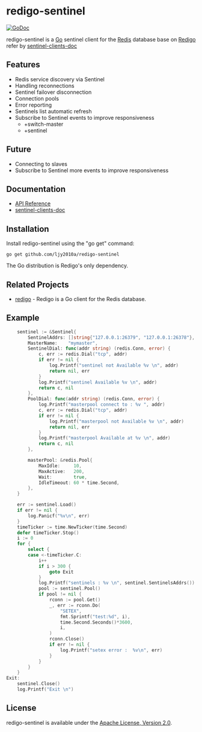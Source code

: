 redigo-sentinel
======
[![GoDoc](https://godoc.org/github.com/ljy2010a/redigo-sentinel?status.svg)](https://godoc.org/github.com/ljy2010a/redigo-sentinel)

redigo-sentinel is a [Go](http://golang.org/) sentinel client for the [Redis](http://redis.io/) database base on [Redigo](https://github.com/garyburd/redigo) refer by [sentinel-clients-doc](http://redis.io/topics/sentinel-clients)

Features
--------
* Redis service discovery via Sentinel
* Handling reconnections
* Sentinel failover disconnection
* Connection pools
* Error reporting
* Sentinels list automatic refresh
* Subscribe to Sentinel events to improve responsiveness 
	- +switch-master
	- +sentinel

Future
------
* Connecting to slaves
* Subscribe to Sentinel more events to improve responsiveness 

Documentation
-------------
- [API Reference](https://godoc.org/github.com/ljy2010a/redigo-sentinel)
- [sentinel-clients-doc](http://redis.io/topics/sentinel-clients)


Installation
------------

Install redigo-sentinel using the "go get" command:

    go get github.com/ljy2010a/redigo-sentinel

The Go distribution is Redigo's only dependency.

Related Projects
----------------
- [redigo](github.com/garyburd/redigo/redis) - Redigo is a Go client for the Redis database.

Example 
-------

``` go
	sentinel := &Sentinel{
		SentinelAddrs: []string{"127.0.0.1:26379", "127.0.0.1:26378"},
		MasterName:    "mymaster",
		SentinelDial: func(addr string) (redis.Conn, error) {
			c, err := redis.Dial("tcp", addr)
			if err != nil {
				log.Printf("sentinel not Available %v \n", addr)
				return nil, err
			}
			log.Printf("sentinel Available %v \n", addr)
			return c, nil
		},
		PoolDial: func(addr string) (redis.Conn, error) {
			log.Printf("masterpool connect to : %v ", addr)
			c, err := redis.Dial("tcp", addr)
			if err != nil {
				log.Printf("masterpool not Available %v \n", addr)
				return nil, err
			}
			log.Printf("masterpool Available at %v \n", addr)
			return c, nil
		},

		masterPool: &redis.Pool{
			MaxIdle:     10,
			MaxActive:   200,
			Wait:        true,
			IdleTimeout: 60 * time.Second,
		},
	}

	err := sentinel.Load()
	if err != nil {
		log.Panicf("%v\n", err)
	}
	timeTicker := time.NewTicker(time.Second)
	defer timeTicker.Stop()
	i := 0
	for {
		select {
		case <-timeTicker.C:
			i++
			if i > 300 {
				goto Exit
			}
			log.Printf("sentinels : %v \n", sentinel.SentinelsAddrs())
			pool := sentinel.Pool()
			if pool != nil {
				rconn := pool.Get()
				_, err := rconn.Do(
					"SETEX",
					fmt.Sprintf("test:%d", i),
					time.Second.Seconds()*3600,
					i,
				)
				rconn.Close()
				if err != nil {
					log.Printf("setex error :  %v\n", err)
				}
			}
		}
	}
Exit:
	sentinel.Close()
	log.Printf("Exit \n")
```

License
-------

redigo-sentinel is available under the [Apache License, Version 2.0](http://www.apache.org/licenses/LICENSE-2.0.html).
